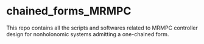 # chained_forms_MRMPC

This repo contains all the scripts and softwares related to MRMPC controller design for nonholonomic systems admitting a one-chained form.
